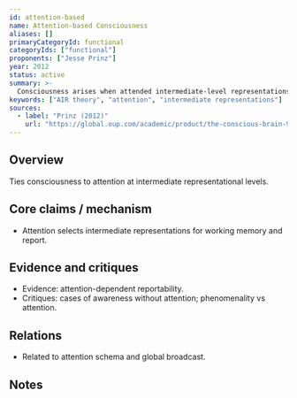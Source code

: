 ```yaml
---
id: attention-based
name: Attention-based Consciousness
aliases: []
primaryCategoryId: functional
categoryIds: ["functional"]
proponents: ["Jesse Prinz"]
year: 2012
status: active
summary: >-
  Consciousness arises when attended intermediate-level representations are available for working memory and report.
keywords: ["AIR theory", "attention", "intermediate representations"]
sources:
  - label: "Prinz (2012)"
    url: "https://global.oup.com/academic/product/the-conscious-brain-9780195314595"
---
```


## Overview
Ties consciousness to attention at intermediate representational levels.

## Core claims / mechanism
- Attention selects intermediate representations for working memory and report.

## Evidence and critiques
- Evidence: attention-dependent reportability.
- Critiques: cases of awareness without attention; phenomenality vs attention.

## Relations
- Related to attention schema and global broadcast.

## Notes

